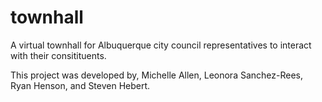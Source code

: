 # townhall

A virtual townhall for Albuquerque city council representatives to interact with their consitituents. 

This project was developed by, Michelle Allen, Leonora Sanchez-Rees, Ryan Henson, and Steven Hebert.
